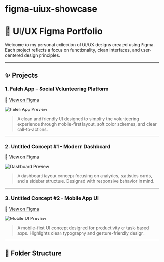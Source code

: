 # figma-uiux-showcase
# 🎨 UI/UX Figma Portfolio

Welcome to my personal collection of UI/UX designs created using Figma.  
Each project reflects a focus on functionality, clean interfaces, and user-centered design principles.

---

## ✨ Projects

### 1. Faleh App – Social Volunteering Platform
🔗 [View on Figma](https://www.figma.com/design/SUEdt3kIpSpyo9lyP8e4HF/Faleh-app?node-id=0-1&t=9vlzxI5IBIAH7oi8-1)

![Faleh App Preview](./previews/faleh-app.jpg)

> A clean and friendly UI designed to simplify the volunteering experience through mobile-first layout, soft color schemes, and clear call-to-actions.

---

### 2. Untitled Concept #1 – Modern Dashboard
🔗 [View on Figma](https://www.figma.com/design/jz4gUjokBSga7rXJFcakoS/Untitled?node-id=0-1&t=Jb1PE27Lhr8ZNj2w-1)

![Dashboard Preview](./previews/untitled1.jpg)

> A dashboard layout concept focusing on analytics, statistics cards, and a sidebar structure. Designed with responsive behavior in mind.

---

### 3. Untitled Concept #2 – Mobile App UI
🔗 [View on Figma](https://www.figma.com/design/BM9yGbO6tfXDeUGZ1lSMaD/Untitled?node-id=0-1&t=ttlL5XZYsYZIgX5k-1)

![Mobile UI Preview](./previews/untitled2.jpg)

> A mobile-first UI concept designed for productivity or task-based apps. Highlights clean typography and gesture-friendly design.

---

## 📁 Folder Structure

